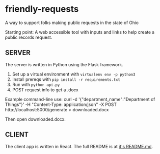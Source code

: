 # friendly-requests

A way to support folks making public requests in the state of Ohio

Starting point:
A web accessible tool with inputs and links to help create a public records request.

## SERVER

The server is written in Python using the Flask framework.

1. Set up a virtual environment with `virtualenv env -p python3`
2. Install prereqs with `pip install -r requirements.txt`
3. Run with `python api.py`
4. POST request info to get a .docx 

Example command-line use:
curl -d '{"department_name":"Department of Things"}' -H "Content-Type: application/json" -X POST http://localhost:5000/generate > downloaded.docx

Then open downloaded.docx.

## CLIENT

The client app is written in React. The full README is at [it's README.md](friendly-requests-client/README.md).



